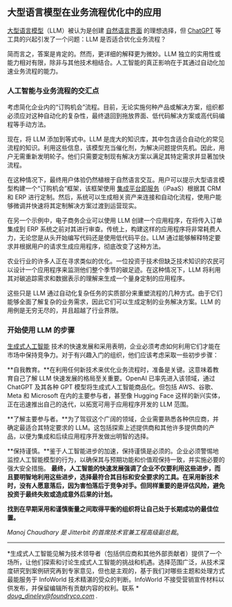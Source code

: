 ## 大型语言模型在业务流程优化中的应用

[大型语言模型](https://www.infoworld.com/article/3709489/large-language-models-the-foundations-of-generative-ai.html)（LLM）被认为是创建 [自然语言界面](https://www.infoworld.com/article/3398696/what-is-natural-language-processing-ai-for-speech-and-text.html) 的理想选择，但 [ChatGPT](https://www.infoworld.com/article/3689172/chatgpt-and-software-development.html) 等工具的兴起引发了一个问题：LLM 是否适合优化业务流程？

简而言之，答案是肯定的。然而，更详细的解释更为微妙。LLM 独立的实用性或能力相对有限，除非与其他技术相结合。人工智能的真正影响在于其通过自动化加速业务流程的能力。

### 人工智能与业务流程的交汇点

考虑简化企业内的“订购机会”流程。目前，无论实施何种产品或解决方案，组织都必须应对这种自动化的复杂性，最终退回到拖放界面、低代码解决方案或高代码编程等手动方法。

现在，将 LLM 添加到等式中。LLM 是庞大的知识库，其中包含适合自动化的常见流程的知识。利用这些信息，该模型充当催化剂，为解决问题提供先机。因此，用户无需重新发明轮子。他们只需要定制现有解决方案以满足其特定需求并显著加快流程。

在这种情况下，最终用户体验仍然植根于自然语言交互。用户可以提示大型语言模型构建一个“订购机会”框架，该框架使用 [集成平台即服务](https://www.cio.com/article/188937/what-is-ipaas-integrating-data-flows-to-create-new-services.html)（iPaaS）根据其 CRM 和 ERP 进行定制。然后，系统可以生成相关资产来连接和自动化流程，使用户能够微调并快速将其定制解决方案过渡到运营现实。

在另一个示例中，电子商务企业可以使用 LLM 创建一个应用程序，在将传入订单集成到 ERP 系统之前对其进行审查。传统上，构建这样的应用程序将非常耗费人力，无论您是从头开始编写代码还是使用低代码平台。LLM 通过能够解释特定要求并根据用户的请求生成应用程序，彻底改变了这种方法。

农业行业的许多人正在寻求类似的优化。一位投资于技术但缺乏技术知识的农民可以设计一个应用程序来监测他们整个季节的碳足迹。在这种情况下，LLM 将利用其对碳追踪需求和数据表示的理解来生成一个量身定制的应用程序。

这些只是 LLM 通过自动化复杂任务的实质部分来重塑流程的几种方式。由于它们能够全面了解复杂的业务需求，因此它们可以生成定制的业务解决方案。LLM 的用例是无穷无尽的，并且超越了行业界限。

### 开始使用 LLM 的步骤

[生成式人工智能](https://www.infoworld.com/article/3689973/what-is-generative-ai-artificial-intelligence-that-creates.html) 技术的快速发展和采用表明，企业必须考虑如何利用它们才能在市场中保持竞争力。对于有兴趣入门的组织，他们应该考虑采取一些初步步骤：

**自我教育。**在利用任何新技术来优化业务流程时，准备是关键。这意味着教育自己了解 LLM 快速发展的格局至关重要。OpenAI 已率先进入该领域，通过 ChatGPT 及其各种 GPT 模型将生成式人工智能商品化。但包括 AWS、谷歌、Meta 和 Microsoft 在内的主要参与者，甚至像 Hugging Face 这样的新兴实体，正在迅速推出自己的迭代，以拓宽可用于应用程序开发的 LLM 范围。

**了解主要参与者。**为了驾驭这个广阔的领域，企业需要熟悉各种供应商，并确定最适合其特定要求的 LLM。这包括探索上述提供商和其他许多提供商的产品，以便为集成和后续应用程序开发做出明智的选择。

**保持谨慎。**鉴于人工智能进步的加速，保持谨慎是必须的。企业必须警惕地监控人工智能模型的行为，以确保其与预期功能和价值观保持一致，并实施必要的强大安全措施。
**最终，人工智能的快速发展强调了企业不仅要利用这些进步，而且要明智地利用这些进步，选择最符合其目标和安全要求的工具。在采用新技术时，没有人愿意落后，因为害怕落后于竞争对手。但同样重要的是评估风险，避免投资于最终失败或造成意外后果的计划。**

**找到在早期采用和谨慎衡量之间取得平衡的组织将让自己处于长期成功的最佳位置。**

*Manoj Chaudhary 是 Jitterbit 的首席技术官兼工程高级副总裁*。

---

*生成式人工智能见解为技术领导者（包括供应商和其他外部贡献者）提供了一个场所，让他们探索和讨论生成式人工智能的挑战和机遇。选择范围广泛，从技术深度研究到案例研究再到专家意见，但也是主观的，基于我们对哪些主题和处理方式最能服务于 InfoWorld 技术精湛的受众的判断。InfoWorld 不接受营销宣传材料以供发布，并保留编辑所有贡献内容的权利。联系 * *doug_dineley@foundryco.com* *.*